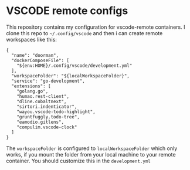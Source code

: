 # VSCODE remote configs 

This repository contains my configuration for vscode-remote containers. I clone this repo to 
`~/.config/vscode` and then i can create remote workspaces like this:
~~~
{
  "name": "doorman",
  "dockerComposeFile": [
    "${env:HOME}/.config/vscode/development.yml"
  ],
  "workspaceFolder": "${localWorkspaceFolder}",
  "service": "go-development",
  "extensions": [
    "golang.go",
    "humao.rest-client",
    "dline.cobaltnext",
    "sirtori.indenticator",
    "wayou.vscode-todo-highlight",
    "gruntfuggly.todo-tree",
    "eamodio.gitlens",
    "compulim.vscode-clock"
  ]
}
~~~

The `workspaceFolder` is configured to `localWorkspaceFolder` which only works, if you mount the folder from
your local machine to your remote container. You should customize this in the `development.yml` 


